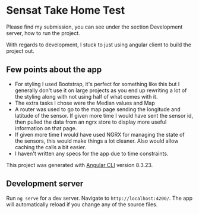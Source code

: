 # Sensat Take Home Test

Please find my submission, you can see under the section Development server, how to run the project.

With regards to development, I stuck to just using angular client to build the project out.

## Few points about the app
* For styling I used Bootstrap, it's perfect for something like this but I generally don't use it on large projects as you end up rewriting a lot of the styling along with not using half of what comes with it.
* The extra tasks I chose were the Median values and Map
* A router was used to go to the map page sending the longitude and latitude of the sensor. If given more time I would have sent the sensor id, then pulled the data from an ngrx store to display more useful information on that page.
* If given more time I would have used NGRX for managing the state of the sensors, this would make things a lot cleaner. Also would allow caching the calls a bit easier.
* I haven't written any specs for the app due to time constraints.

This project was generated with [Angular CLI](https://github.com/angular/angular-cli) version 8.3.23.

## Development server

Run `ng serve` for a dev server. Navigate to `http://localhost:4200/`. The app will automatically reload if you change any of the source files.
